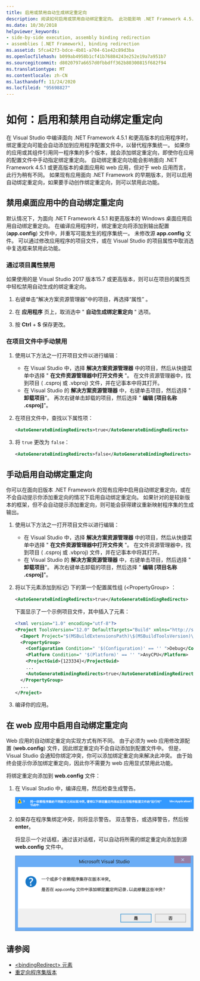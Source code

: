 ```yaml
---
title: 启用或禁用自动生成绑定重定向
description: 阅读如何启用或禁用自动绑定重定向。 此功能影响 .NET Framework 4.5.1 或更高版本的桌面应用和 web 应用。
ms.date: 10/30/2018
helpviewer_keywords:
- side-by-side execution, assembly binding redirection
- assemblies [.NET Framework], binding redirection
ms.assetid: 5fca42f3-bdce-4b81-a704-61e42c89d3ba
ms.openlocfilehash: b099ab4958b1cf41b76884243e252e19a7a951b7
ms.sourcegitcommit: d8020797a6657d0fbbdff362b80300815f682f94
ms.translationtype: MT
ms.contentlocale: zh-CN
ms.lasthandoff: 11/24/2020
ms.locfileid: "95698827"
---
```

# <a name="how-to-enable-and-disable-automatic-binding-redirection"></a>如何：启用和禁用自动绑定重定向

在 Visual Studio 中编译面向 .NET Framework 4.5.1 和更高版本的应用程序时，绑定重定向可能会自动添加到应用程序配置文件中，以替代程序集统一。 如果你的应用或其组件引用同一程序集的多个版本，就会添加绑定重定向，即使你在应用的配置文件中手动指定绑定重定向。 自动绑定重定向功能会影响面向 .NET Framework 4.5.1 或更高版本的桌面应用和 web 应用，但对于 web 应用而言，此行为稍有不同。 如果现有应用面向 .NET Framework 的早期版本，则可以启用自动绑定重定向，如果要手动创作绑定重定向，则可以禁用此功能。

## <a name="disable-automatic-binding-redirects-in-desktop-apps"></a>禁用桌面应用中的自动绑定重定向

默认情况下，为面向 .NET Framework 4.5.1 和更高版本的 Windows 桌面应用启用自动绑定重定向。 在编译应用程序时，绑定重定向将添加到输出配置 (**app.config**) 文件中，并重写可能发生的程序集统一。 未修改源 **app.config** 文件。 可以通过修改应用程序的项目文件，或在 Visual Studio 的项目属性中取消选中复选框来禁用此功能。

### <a name="disable-through-project-properties"></a>通过项目属性禁用

如果使用的是 Visual Studio 2017 版本15.7 或更高版本，则可以在项目的属性页中轻松禁用自动生成的绑定重定向。

1. 右键单击“解决方案资源管理器”中的项目，再选择“属性”   。

2. 在 **应用程序** 页上，取消选中 " **自动生成绑定重定向** " 选项。

3. 按 **Ctrl** + **S** 保存更改。

### <a name="disable-manually-in-the-project-file"></a>在项目文件中手动禁用

1. 使用以下方法之一打开项目文件以进行编辑：

   - 在 Visual Studio 中，选择 **解决方案资源管理器** 中的项目，然后从快捷菜单中选择 " **在文件资源管理器中打开文件夹** "。 在文件资源管理器中，找到项目 ( .csproj 或 .vbproj) 文件，并在记事本中将其打开。
   - 在 Visual Studio 的 **解决方案资源管理器** 中，右键单击项目，然后选择 " **卸载项目**"。 再次右键单击卸载的项目，然后选择 " **编辑 [项目名称 .csproj]**"。

2. 在项目文件中，查找以下属性项：

   ```xml
   <AutoGenerateBindingRedirects>true</AutoGenerateBindingRedirects>
   ```

3. 将 `true` 更改为 `false`：

   ```xml
   <AutoGenerateBindingRedirects>false</AutoGenerateBindingRedirects>
   ```

## <a name="enable-automatic-binding-redirects-manually"></a>手动启用自动绑定重定向

你可以在面向旧版本 .NET Framework 的现有应用中启用自动绑定重定向，或在不会自动提示你添加重定向的情况下启用自动绑定重定向。 如果针对的是较新版本的框架，但不会自动提示添加重定向，则可能会获得建议重新映射程序集的生成输出。

1. 使用以下方法之一打开项目文件以进行编辑：

   - 在 Visual Studio 中，选择 **解决方案资源管理器** 中的项目，然后从快捷菜单中选择 " **在文件资源管理器中打开文件夹** "。 在文件资源管理器中，找到项目 ( .csproj 或 .vbproj) 文件，并在记事本中将其打开。
   - 在 Visual Studio 的 **解决方案资源管理器** 中，右键单击项目，然后选择 " **卸载项目**"。 再次右键单击卸载的项目，然后选择 " **编辑 [项目名称 .csproj]**"。

2. 将以下元素添加到标记) 下的第一个配置属性组 (\<PropertyGroup> ：

   ```xml
   <AutoGenerateBindingRedirects>true</AutoGenerateBindingRedirects>
   ```

   下面显示了一个示例项目文件，其中插入了元素：

   ```xml
   <?xml version="1.0" encoding="utf-8"?>
   <Project ToolsVersion="12.0" DefaultTargets="Build" xmlns="http://schemas.microsoft.com/developer/msbuild/2003">
     <Import Project="$(MSBuildExtensionsPath)\$(MSBuildToolsVersion)\Microsoft.Common.props" Condition="Exists('$(MSBuildExtensionsPath)\$(MSBuildToolsVersion)\Microsoft.Common.props')" />
     <PropertyGroup>
       <Configuration Condition=" '$(Configuration)' == '' ">Debug</Configuration>
       <Platform Condition=" '$(Platform)' == '' ">AnyCPU</Platform>
       <ProjectGuid>{123334}</ProjectGuid>
       ...
       <AutoGenerateBindingRedirects>true</AutoGenerateBindingRedirects>
     </PropertyGroup>
     ...
   </Project>
   ```

3. 编译你的应用。

## <a name="enable-automatic-binding-redirects-in-web-apps"></a>在 web 应用中启用自动绑定重定向

Web 应用的自动绑定重定向实现方式有所不同。 由于必须为 web 应用修改源配置 (**web.config**) 文件，因此绑定重定向不会自动添加到配置文件中。 但是，Visual Studio 会通知你绑定冲突，你可以添加绑定重定向来解决此冲突。 由于始终会提示你添加绑定重定向，因此你不需要为 web 应用显式禁用此功能。

将绑定重定向添加到 **web.config** 文件：

1. 在 Visual Studio 中，编译应用，然后检查生成警告。

   ![关于程序集引用冲突的生成警告](./media/clr-assemblyrefwarning.png "CLR_AssemblyRefWarning")

2. 如果存在程序集绑定冲突，则将显示警告。 双击警告，或选择警告，然后按 **enter**。

   将显示一个对话框，通过该对话框，可以自动将所需的绑定重定向添加到源 **web.config** 文件中。

   ![绑定重定向权限对话框](./media/clr-addbindingredirect.png "CLR_AddBindingRedirect")

## <a name="see-also"></a>请参阅

- [\<bindingRedirect> 元素](./file-schema/runtime/bindingredirect-element.md)
- [重定向程序集版本](redirect-assembly-versions.md)
